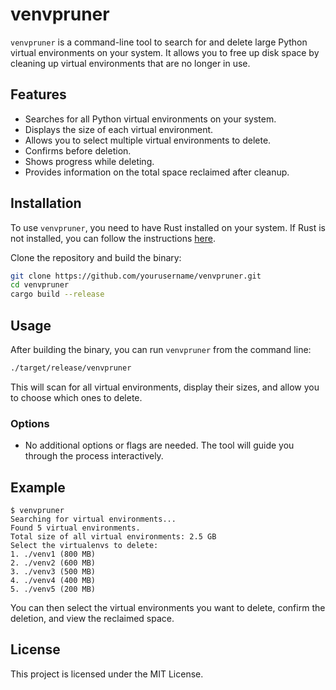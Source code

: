 # venvpruner

`venvpruner` is a command-line tool to search for and delete large Python virtual environments on your system. It allows you to free up disk space by cleaning up virtual environments that are no longer in use.

## Features

- Searches for all Python virtual environments on your system.
- Displays the size of each virtual environment.
- Allows you to select multiple virtual environments to delete.
- Confirms before deletion.
- Shows progress while deleting.
- Provides information on the total space reclaimed after cleanup.

## Installation

To use `venvpruner`, you need to have Rust installed on your system. If Rust is not installed, you can follow the instructions [here](https://www.rust-lang.org/tools/install).

Clone the repository and build the binary:

```bash
git clone https://github.com/yourusername/venvpruner.git
cd venvpruner
cargo build --release
```

## Usage

After building the binary, you can run `venvpruner` from the command line:

```bash
./target/release/venvpruner
```

This will scan for all virtual environments, display their sizes, and allow you to choose which ones to delete.

### Options

- No additional options or flags are needed. The tool will guide you through the process interactively.

## Example

```
$ venvpruner
Searching for virtual environments...
Found 5 virtual environments.
Total size of all virtual environments: 2.5 GB
Select the virtualenvs to delete:
1. ./venv1 (800 MB)
2. ./venv2 (600 MB)
3. ./venv3 (500 MB)
4. ./venv4 (400 MB)
5. ./venv5 (200 MB)
```

You can then select the virtual environments you want to delete, confirm the deletion, and view the reclaimed space.

## License

This project is licensed under the MIT License.
